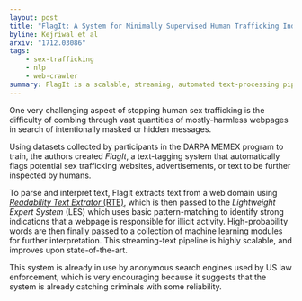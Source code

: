 ```yaml
---
layout: post
title: "FlagIt: A System for Minimally Supervised Human Trafficking Indicator Mining"
byline: Kejriwal et al
arxiv: "1712.03086"
tags:
    - sex-trafficking
    - nlp
    - web-crawler
summary: FlagIt is a scalable, streaming, automated text-processing pipeline that helps identify and track sex trafficking ads or websites on the internet and dark web.
---
```


<!-- https://arxiv.org/pdf/1712.03086.pdf -->

One very challenging aspect of stopping human sex trafficking is the difficulty of combing through vast quantities of mostly-harmless webpages in search of intentionally masked or hidden messages.

Using datasets collected by participants in the DARPA MEMEX program to train, the authors created _FlagIt_, a text-tagging system that automatically flags potential sex trafficking websites, advertisements, or text to be further inspected by humans.

To parse and interpret text, FlagIt extracts text from a web domain using [_Readability Text Extrator_ (RTE)](https://www.readability.com/), which is then passed to the _Lightweight Expert System_ (LES) which uses basic pattern-matching to identify strong indications that a webpage is responsible for illicit activity. High-probability words are then finally passed to a collection of machine learning modules for further interpretation. This streaming-text pipeline is highly scalable, and improves upon state-of-the-art.

This system is already in use by anonymous search engines used by US law enforcement, which is very encouraging because it suggests that the system is already catching criminals with some reliability.
